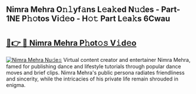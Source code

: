 ## Nimra Mehra O𝚗𝚕yf𝚊ns L𝚎a𝚔ed N𝚞𝚍es - Part-1NE P𝚑𝚘tos Vi𝚍𝚎o - H𝚘𝚝 Part L𝚎a𝚔s 6Cwau

# <h2><a href="http://kfaz57c.oniu.top/?m=Nimra+Mehra">🔗👉 🔴 Nimra Mehra P𝚑ot𝚘𝚜 V𝚒d𝚎o</a></h2>

[![Nimra Mehra Nu𝚍e𝚜](https://i.imgur.com/0qMVB7G.gif)](http://kfaz57c.oniu.top/?m=Nimra+Mehra)
Virtual content creator and entertainer Nimra Mehra, famed for publishing dance and lifestyle tutorials through popular dance moves and brief clips. Nimra Mehra's public persona radiates friendliness and sincerity, while the intricacies of his private life remain shrouded in enigma.  

